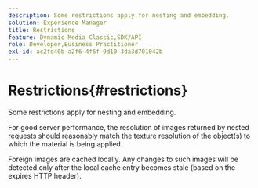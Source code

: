 ```yaml
---
description: Some restrictions apply for nesting and embedding.
solution: Experience Manager
title: Restrictions
feature: Dynamic Media Classic,SDK/API
role: Developer,Business Practitioner
exl-id: ac2fd40b-a2f6-4f6f-9d10-3da3d701042b
---
```

# Restrictions{#restrictions}

Some restrictions apply for nesting and embedding.

For good server performance, the resolution of images returned by nested requests should reasonably match the texture resolution of the object(s) to which the material is being applied.

Foreign images are cached locally. Any changes to such images will be detected only after the local cache entry becomes stale (based on the expires HTTP header).
